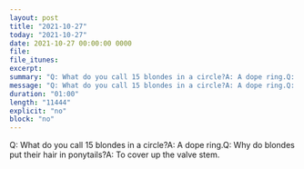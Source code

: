```yaml
---
layout: post
title: "2021-10-27"
today: "2021-10-27"
date: 2021-10-27 00:00:00 0000
file:
file_itunes:
excerpt:
summary: "Q: What do you call 15 blondes in a circle?A: A dope ring.Q: Why do blondes put their hair in ponytails?A: To cover up the valve stem."
message: "Q: What do you call 15 blondes in a circle?A: A dope ring.Q: Why do blondes put their hair in ponytails?A: To cover up the valve stem."
duration: "01:00"
length: "11444"
explicit: "no"
block: "no"
---
```

Q: What do you call 15 blondes in a circle?A: A dope ring.Q: Why do blondes put their hair in ponytails?A: To cover up the valve stem.


